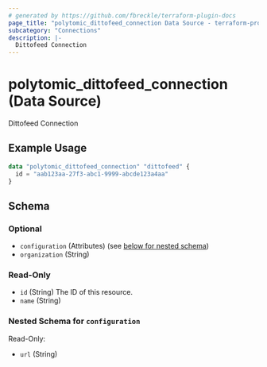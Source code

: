 ```yaml
---
# generated by https://github.com/fbreckle/terraform-plugin-docs
page_title: "polytomic_dittofeed_connection Data Source - terraform-provider-polytomic"
subcategory: "Connections"
description: |-
  Dittofeed Connection
---
```


# polytomic_dittofeed_connection (Data Source)

Dittofeed Connection

## Example Usage

```terraform
data "polytomic_dittofeed_connection" "dittofeed" {
  id = "aab123aa-27f3-abc1-9999-abcde123a4aa"
}
```

<!-- schema generated by tfplugindocs -->
## Schema

### Optional

- `configuration` (Attributes) (see [below for nested schema](#nestedatt--configuration))
- `organization` (String)

### Read-Only

- `id` (String) The ID of this resource.
- `name` (String)

<a id="nestedatt--configuration"></a>
### Nested Schema for `configuration`

Read-Only:

- `url` (String)


